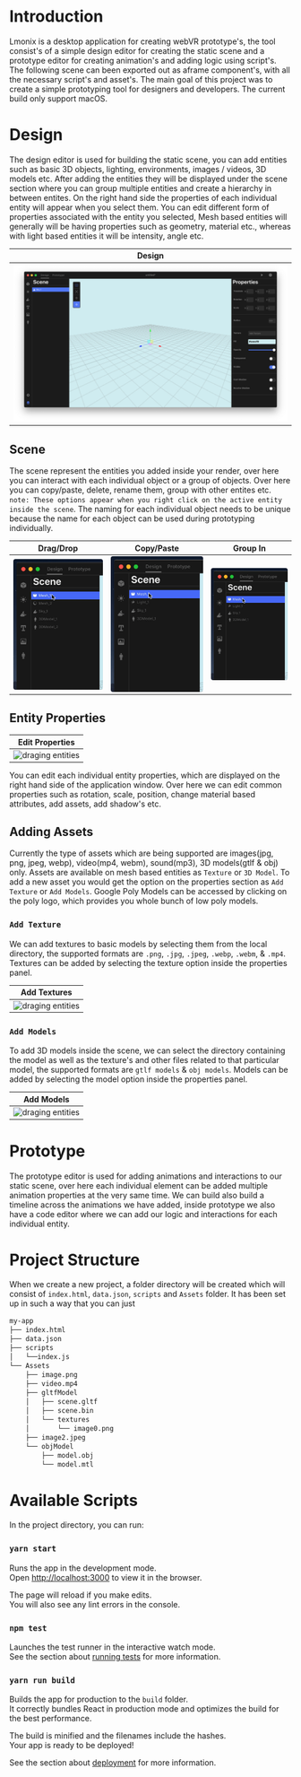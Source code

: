 # Introduction
Lmonix is a desktop application for creating webVR prototype's, the tool consist's of a simple design editor for creating the static scene and a prototype editor for creating animation's and adding logic using script's. The following scene can been exported out as aframe component's, with all the necessary script's and asset's. The main goal of this project was to create a simple prototyping tool for designers and developers. The current build only support macOS.

# Design
The design editor is used for building the static scene, you can add entities such as basic 3D objects, lighting, environments, images / videos, 3D models etc. After adding the entities they will be displayed under the scene section where you can group multiple entities and create a hierarchy in between entites. On the right hand side the properties of each individual entity will appear when you select them. You can edit different form of properties associated with the entity you selected, Mesh based entities will generally will be having properties such as geometry, material etc., whereas with light based entities it will be intensity, angle etc.

| Design |
|:----:|
|<img src="demoImages/scene.png" alt="draging entities" width="100%"/>|


## Scene 

The scene represent the entities you added inside your render, over here you can interact with each individual object or a group of objects. Over here you can copy/paste, delete, rename them, group with other entites etc. `note: These options appear when you right click on the active entity inside the scene`. The naming for each individual object needs to be unique because the name for each object can be used during prototyping individually.

Drag/Drop | Copy/Paste | Group In
--- | --- | ---
<img src="demoImages/drag.gif" alt="draging entities" width="100%" style="float:left; border-radius:4px;"/> | <img src="demoImages/paste.gif" alt="caopy/paste entities" width="100%" style="float:left; border-radius:4px;"/>| <img src="demoImages/paste.gif" alt="caopy/paste entities" width="100%" style="float:left; border-radius:4px;"/>



## Entity Properties

| Edit Properties |
|:----:|
|<img src="demoImages/properties.gif" alt="draging entities" width="60%" />|
You can edit each individual entity properties, which are displayed on the right hand side of the application window. Over here we can edit common properties such as rotation, scale, position, change material based attributes, add assets, add shadow's etc. 

## Adding Assets
Currently the type of assets which are being supported are images(jpg, png, jpeg, webp), video(mp4, webm), sound(mp3), 3D models(gtlf & obj) only. Assets are available on mesh based entities as `Texture` or `3D Model`. To add a new asset you would get the option on the properties section as `Add Texture` or `Add Models`. Google Poly Models can be accessed by clicking on the poly logo, which provides you whole bunch of low poly models.


### `Add Texture`
We can add textures to basic models by selecting them from the local directory, the supported formats are `.png`, `.jpg`, `.jpeg`, `.webp`, `.webm`, & `.mp4`.
Textures can be added by selecting the texture option inside the properties panel.

| Add Textures |
|:----:|
|<img src="demoImages/texture.gif" alt="draging entities" width="60%" />|


### `Add Models`
To add 3D models inside the scene, we can select the directory containing the model as well as the texture's and other files related to that particular model, the supported formats are `gtlf models` & `obj models`. Models can be added by selecting the model option inside the properties panel.

| Add Models |
|:----:|
|<img src="demoImages/models.gif" alt="draging entities" width="60%" />|

# Prototype
The prototype editor is used for adding animations and interactions to our static scene, over here each individual element can be added multiple animation properties at the very same time. We can build also build a timeline across the animations we have added, inside prototype we also have a code editor where we can add our logic and interactions for each individual entity.


# Project Structure

When we create a new project, a folder directory will be created which will consist of `index.html`, `data.json`, `scripts` and `Assets` folder. It has been set up in such a way that you can just 

```
my-app
├── index.html
├── data.json
├── scripts
│   └──index.js
└── Assets
    ├── image.png
    ├── video.mp4
    ├── gltfModel
    │   ├── scene.gltf
    │   ├── scene.bin
    │   └── textures
    │       └── image0.png
    ├── image2.jpeg
    └── objModel
        ├── model.obj
        └── model.mtl
```

# Available Scripts

In the project directory, you can run:

### `yarn start`

Runs the app in the development mode.<br>
Open [http://localhost:3000](http://localhost:3000) to view it in the browser.

The page will reload if you make edits.<br>
You will also see any lint errors in the console.

### `npm test`

Launches the test runner in the interactive watch mode.<br>
See the section about [running tests](https://facebook.github.io/create-react-app/docs/running-tests) for more information.

### `yarn run build`

Builds the app for production to the `build` folder.<br>
It correctly bundles React in production mode and optimizes the build for the best performance.

The build is minified and the filenames include the hashes.<br>
Your app is ready to be deployed!

See the section about [deployment](https://facebook.github.io/create-react-app/docs/deployment) for more information.
